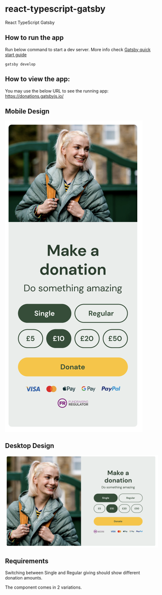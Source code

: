 # react-typescript-gatsby
React TypeScript Gatsby

## How to run the app
Run below command to start a dev server.
More info check [Gatsby quick start guide](https://www.gatsbyjs.com/docs/quick-start/)
```
gatsby develop
```
##  How to view the app:
You may use the below URL to see the running app: 
https://donations.gatsbyjs.io/

## Mobile Design

![Mobile Design](designs/mobile.png)

## Desktop Design

![Desktop Design](designs/desktop.png)


## Requirements

Switching between Single and Regular giving should show different donation amounts.

The component comes in 2 variations.

